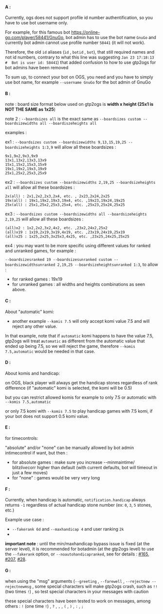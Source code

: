 #### A : 

Currently, ogs does not support profile id number authentification, 
so you have to use bot username only. 

For example, for this famous bot https://online-go.com/player/58441/GnuGo, 
bot admin has to use the bot name `GnuGo` and currently bot admin cannot 
use profile number `58441` (it will not work).

Therefore, the old `id` aliases (`id` , `botid` , `bot`), that 
still required names and not id numbers, contrary to what this 
line was suggesting `Jan 23 17:18:13   #  Bot is user id: 58441`) 
that added confusion to how to use gtp2ogs for bot admins have 
been removed

To sum up, to connect your bot on OGS, you need and you have 
to simply use bot name, for example `--username GnuGo` for 
the bot admin of GnuGo

#### B : 

note : board size format below used on gtp2ogs is 
**width x height (25x1 is NOT THE SAME as 1x25**)

note 2 : `--boardsizes all` is the exact same as 
`--boardsizes custom --boardsizewidths all --boardiszeheights all` 

examples :

ex1 : `--boardsizes custom --boardsizewidths 9,13,15,19,25 --boardsizeheights 1:3,9` 
will allow all these boardsizes :

```
9x1,9x2,9x3,9x9
13x1,13x2,13x3,13x9
15x1,15x2,15x3,15x9
19x1,19x2,19x3,19x9
25x1,25x2,25x3,25x9
```

ex2 : `--boardsizes custom --boardsizewidths 2,19,25 --boardsizeheights all` 
will allow all these boardsizes :

```
2x(all) : 2x1,2x2,2x3,2x4, etc. , 2x23,2x24,2x25
19x(all) : 19x1,19x2,19x3,19x4, etc. ,19x23,19x24,19x25
25x(all) : 25x1,25x2,25x3,25x4, etc. ,25x23,25x24,25x25
```

ex3 : `--boardsizes custom --boardsizewidths all --boardsizeheights 2,19,25` 
will allow all these boardsizes :

```
(all)x2 : 1x2,2x2,3x2,4x2, etc. ,23x2,24x2,25x2
(all)x19 : 1x19,2x19,3x19,4x19, etc. ,23x19,24x19,25x19
(all)x25 : 1x25,2x25,3x25x3,4x25, etc. ,23x25,24x25,25x25
```

ex4 : you may want to be more specific using different values 
for ranked and unranked games, for example :

`--boardsizesranked 19 --boardsizesunranked custom --boardsizewidthsunranked 2,19,25 --boardsizeheightsunranked 1:3`, 
to allow :
- for ranked games : 19x19
- for unranked games : all widths and heights combinations as seen above.

#### C :

About "automatic" komi:

- another example `--komis 7.5` will only accept komi value 
7.5 and will reject any other value.

In that example, note that if `automatic` komi happens to 
have the value 7.5, gtp2ogs will treat `æutomatic` as 
different from the automatic value that ended up being 7.5, 
so we will reject the game, therefore `--komis 7.5,automatic` 
would be needed in that case.

#### D : 

About komis and handicap:

on OGS, black player will always get the handicap stones 
regardless of rank difference (if "automatic" komi is 
selected, the komi will be 0.5) 

but you can restrict allowed komis for example to only 7.5 
or automatic with `--komis 7.5,automatic`

or only 7.5 komi with `--komis 7.5` to play handicap games 
with 7.5 komi, if your bot does not support 0.5 komi value.

#### E : 

for timecontrols:

"absolute" and/or "none" can be manually allowed by bot admin 
intimecontrol if want, but then :

- for absolute games : make sure you increase --minmaintime/
blitz*live*corr higher than default (with current defaults, 
bot will timeout in just a few moves)
- for "none" : games would be very very long

#### F :

Currently, when handicap is automatic, `notification.handicap` 
always returns `-1` regardless of actual handicap stone number 
(ex: `0`, `3`, `5` stones, etc.)

Example use case : 
- `--fakerank 6d` and `--maxhandicap 4` and user ranking 
`2k`
- 

**important note** : until the min/maxhandicap bypass issue 
is fixed (at the server level), it is recommended for botadmin 
(at the gtp2ogs level) to use the `--fakerank` option, or 
`--noautohandicapranked`, see for details :
[#165](https://github.com/online-go/gtp2ogs/pull/165), 
[#207](https://github.com/online-go/gtp2ogs/pull/207),
[#28](https://github.com/online-go/gtp2ogs/issues/28).

#### G : 

when using the "msg" arguments (`--greeting` , `--farewell` , 
`--rejectnew --rejectnewmsg` , some special characters will 
make gtp2ogs crash, such as `!!` (two times `!`) , so test 
special characters in your messages with caution 

these special characters have been tested to work on messages, 
among others :  `!` (one time `!`) , `?` , `,` , `(` , `)` , 
`:` , `;` 
